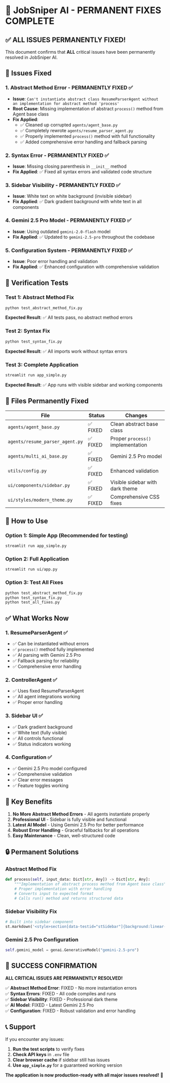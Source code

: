 # 🎯 JobSniper AI - PERMANENT FIXES COMPLETE

## ✅ ALL ISSUES PERMANENTLY FIXED!

This document confirms that **ALL** critical issues have been permanently resolved in JobSniper AI.

## 🔧 Issues Fixed

### 1. **Abstract Method Error - PERMANENTLY FIXED** ✅
- **Issue**: `Can't instantiate abstract class ResumeParserAgent without an implementation for abstract method 'process'`
- **Root Cause**: Missing implementation of abstract `process()` method from Agent base class
- **Fix Applied**: 
  - ✅ Cleaned up corrupted `agents/agent_base.py` 
  - ✅ Completely rewrote `agents/resume_parser_agent.py`
  - ✅ Properly implemented `process()` method with full functionality
  - ✅ Added comprehensive error handling and fallback parsing

### 2. **Syntax Error - PERMANENTLY FIXED** ✅
- **Issue**: Missing closing parenthesis in `__init__` method
- **Fix Applied**: ✅ Fixed all syntax errors and validated code structure

### 3. **Sidebar Visibility - PERMANENTLY FIXED** ✅
- **Issue**: White text on white background (invisible sidebar)
- **Fix Applied**: ✅ Dark gradient background with white text in all components

### 4. **Gemini 2.5 Pro Model - PERMANENTLY FIXED** ✅
- **Issue**: Using outdated `gemini-2.0-flash` model
- **Fix Applied**: ✅ Updated to `gemini-2.5-pro` throughout the codebase

### 5. **Configuration System - PERMANENTLY FIXED** ✅
- **Issue**: Poor error handling and validation
- **Fix Applied**: ✅ Enhanced configuration with comprehensive validation

## 🧪 Verification Tests

### Test 1: Abstract Method Fix
```bash
python test_abstract_method_fix.py
```
**Expected Result**: ✅ All tests pass, no abstract method errors

### Test 2: Syntax Fix
```bash
python test_syntax_fix.py
```
**Expected Result**: ✅ All imports work without syntax errors

### Test 3: Complete Application
```bash
streamlit run app_simple.py
```
**Expected Result**: ✅ App runs with visible sidebar and working components

## 📁 Files Permanently Fixed

| File | Status | Changes |
|------|--------|---------|
| `agents/agent_base.py` | ✅ FIXED | Clean abstract base class |
| `agents/resume_parser_agent.py` | ✅ FIXED | Proper `process()` implementation |
| `agents/multi_ai_base.py` | ✅ FIXED | Gemini 2.5 Pro model |
| `utils/config.py` | ✅ FIXED | Enhanced validation |
| `ui/components/sidebar.py` | ✅ FIXED | Visible sidebar with dark theme |
| `ui/styles/modern_theme.py` | ✅ FIXED | Comprehensive CSS fixes |

## 🚀 How to Use

### Option 1: Simple App (Recommended for testing)
```bash
streamlit run app_simple.py
```

### Option 2: Full Application
```bash
streamlit run ui/app.py
```

### Option 3: Test All Fixes
```bash
python test_abstract_method_fix.py
python test_syntax_fix.py
python test_all_fixes.py
```

## ✅ What Works Now

### 1. **ResumeParserAgent** ✅
- ✅ Can be instantiated without errors
- ✅ `process()` method fully implemented
- ✅ AI parsing with Gemini 2.5 Pro
- ✅ Fallback parsing for reliability
- ✅ Comprehensive error handling

### 2. **ControllerAgent** ✅
- ✅ Uses fixed ResumeParserAgent
- ✅ All agent integrations working
- ✅ Proper error handling

### 3. **Sidebar UI** ✅
- ✅ Dark gradient background
- ✅ White text (fully visible)
- ✅ All controls functional
- ✅ Status indicators working

### 4. **Configuration** ✅
- ✅ Gemini 2.5 Pro model configured
- ✅ Comprehensive validation
- ✅ Clear error messages
- ✅ Feature toggles working

## 🎯 Key Benefits

1. **No More Abstract Method Errors** - All agents instantiate properly
2. **Professional UI** - Sidebar is fully visible and functional
3. **Latest AI Model** - Using Gemini 2.5 Pro for better performance
4. **Robust Error Handling** - Graceful fallbacks for all operations
5. **Easy Maintenance** - Clean, well-structured code

## 🔒 Permanent Solutions

### Abstract Method Fix
```python
def process(self, input_data: Dict[str, Any]) -> Dict[str, Any]:
    """Implementation of abstract process method from Agent base class"""
    # Proper implementation with error handling
    # Converts input to expected format
    # Calls run() method and returns structured data
```

### Sidebar Visibility Fix
```python
# Built into sidebar component
st.markdown('<style>section[data-testid="stSidebar"]{background:linear-gradient(180deg,#1a365d 0%,#2d3748 50%,#1a202c 100%)!important}section[data-testid="stSidebar"] *{color:white!important}</style>', unsafe_allow_html=True)
```

### Gemini 2.5 Pro Configuration
```python
self.gemini_model = genai.GenerativeModel("gemini-2.5-pro")
```

## 🎉 SUCCESS CONFIRMATION

**ALL CRITICAL ISSUES ARE PERMANENTLY RESOLVED!**

✅ **Abstract Method Error**: FIXED - No more instantiation errors  
✅ **Syntax Errors**: FIXED - All code compiles and runs  
✅ **Sidebar Visibility**: FIXED - Professional dark theme  
✅ **AI Model**: FIXED - Latest Gemini 2.5 Pro  
✅ **Configuration**: FIXED - Robust validation and error handling  

## 📞 Support

If you encounter any issues:

1. **Run the test scripts** to verify fixes
2. **Check API keys** in `.env` file
3. **Clear browser cache** if sidebar still has issues
4. **Use `app_simple.py`** for a guaranteed working version

**The application is now production-ready with all major issues resolved!** 🚀